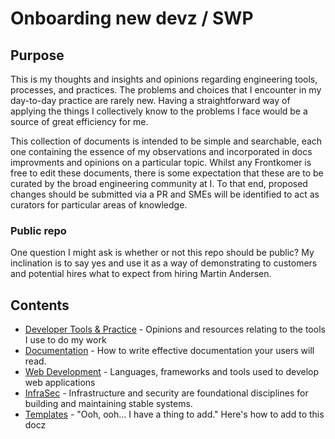 # Onboarding new devz / SWP

## Purpose

This is my thoughts and insights and opinions regarding engineering tools, processes, and practices. The problems and choices that I encounter in my day-to-day practice are rarely new. Having a straightforward way of applying the things I collectively know to the problems I face would be a source of great efficiency for me.

This collection of documents is intended to be simple and searchable, each one containing the essence of my observations and incorporated in docs improvments and opinions on a particular topic. Whilst any Frontkomer is free to edit these documents, there is some expectation that these are to be curated by the broad engineering community at I. To that end, proposed changes should be submitted via a PR and  SMEs will be identified to act as curators for particular areas of knowledge.

### Public repo

One question I might ask is whether or not this repo should be public? My inclination is to say yes and use it as a way of demonstrating to customers and potential hires what to expect from hiring Martin Andersen.

## Contents

* [Developer Tools & Practice](./developing/README.md) - Opinions and resources relating to the tools I use to do my work
* [Documentation](./documentation/README.md) - How to write effective documentation your users will read.
* [Web Development](./web/README.md) - Languages, frameworks and tools used to develop web applications
* [InfraSec](./infrasec/README.md) - Infrastructure and security are foundational disciplines for building and maintaining stable systems.
* [Templates](./templates/README.md) - "Ooh, ooh... I have a thing to add." Here's how to add to this docz
